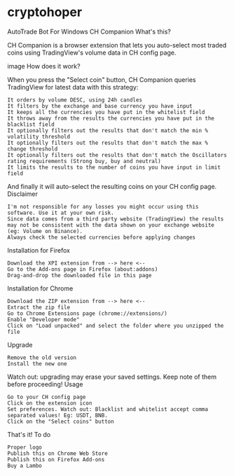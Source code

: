 # cryptohoper
AutoTrade Bot For Windows
 CH Companion
What's this?

CH Companion is a browser extension that lets you auto-select most traded coins using TradingView's volume data in CH config page.

image
How does it work?

When you press the "Select coin" button, CH Companion queries TradingView for latest data with this strategy:

    It orders by volume DESC, using 24h candles
    It filters by the exchange and base currency you have input
    It keeps all the currencies you have put in the whitelist field
    It throws away from the results the currencies you have put in the blacklist field
    It optionally filters out the results that don't match the min % volatility threshold
    It optionally filters out the results that don't match the max % change threshold
    It optionally filters out the results that don't match the Oscillators rating requirements (Strong buy, buy and neutral)
    It limits the results to the number of coins you have input in limit field

And finally it will auto-select the resulting coins on your CH config page.
Disclaimer

    I'm not responsible for any losses you might occur using this software. Use it at your own risk.
    Since data comes from a third party website (TradingView) the results may not be consistent with the data shown on your exchange website (eg: Volume on Binance).
    Always check the selected currencies before applying changes

Installation for Firefox

    Download the XPI extension from --> here <--
    Go to the Add-ons page in Firefox (about:addons)
    Drag-and-drop the downloaded file in this page

Installation for Chrome

    Download the ZIP extension from --> here <--
    Extract the zip file
    Go to Chrome Extensions page (chrome://extensions/)
    Enable "Developer mode"
    Click on "Load unpacked" and select the folder where you unzipped the file

Upgrade

    Remove the old version
    Install the new one

Watch out: upgrading may erase your saved settings. Keep note of them before proceeding!
Usage

    Go to your CH config page
    Click on the extension icon
    Set preferences. Watch out: Blacklist and whitelist accept comma separated values! Eg: USDT, BNB.
    Click on the "Select coins" button

That's it!
To do

    Proper logo
    Publish this on Chrome Web Store
    Publish this on Firefox Add-ons
    Buy a Lambo
